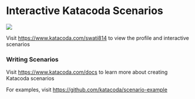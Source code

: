 # Interactive Katacoda Scenarios

[![](http://shields.katacoda.com/katacoda/swati814/count.svg)](https://www.katacoda.com/swati814 "Get your profile on Katacoda.com")

Visit https://www.katacoda.com/swati814 to view the profile and interactive scenarios

### Writing Scenarios
Visit https://www.katacoda.com/docs to learn more about creating Katacoda scenarios

For examples, visit https://github.com/katacoda/scenario-example
